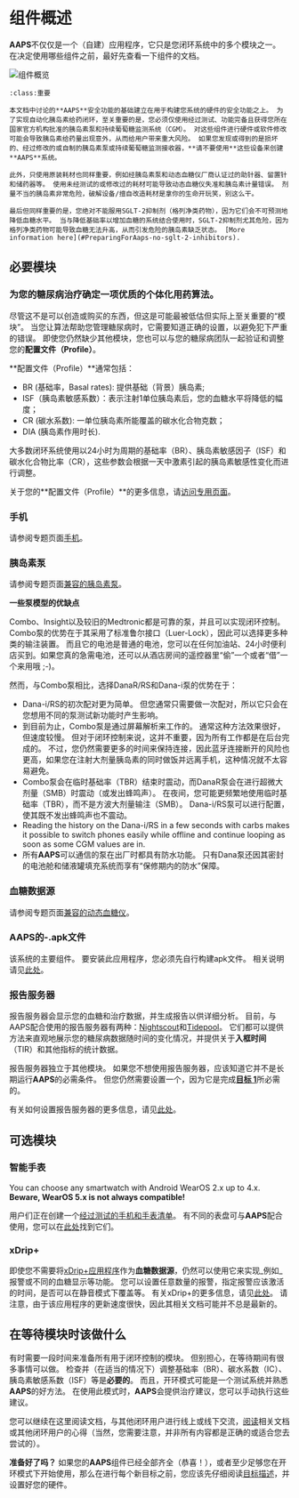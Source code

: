 # 组件概述

**AAPS**不仅仅是一个（自建）应用程序，它只是您闭环系统中的多个模块之一。 在决定使用哪些组件之前，最好先查看一下组件的文档。

![组件概览](../images/modules.png)

```{admonition} IMPORTANT SAFETY NOTICE
:class:重要

本文档中讨论的**AAPS**安全功能的基础建立在用于构建您系统的硬件的安全功能之上。 为了实现自动化胰岛素给药闭环，至关重要的是，您必须仅使用经过测试、功能完备且获得您所在国家官方机构批准的胰岛素泵和持续葡萄糖监测系统（CGM）。 对这些组件进行硬件或软件修改可能会导致胰岛素给药量出现意外，从而给用户带来重大风险。 如果您发现或得到的是损坏的、经过修改的或自制的胰岛素泵或持续葡萄糖监测接收器，**请不要使用**这些设备来创建**AAPS**系统。

此外，只使用原装耗材也同样重要，例如经胰岛素泵和动态血糖仪厂商认证过的助针器、留置针和储药器等。 使用未经测试的或修改过的耗材可能导致动态血糖仪失准和胰岛素计量错误。 剂量不当的胰岛素非常危险，破解设备/擅自改造耗材是拿你的生命开玩笑，别这么干。

最后但同样重要的是，您绝对不能服用SGLT-2抑制剂（格列净类药物），因为它们会不可预测地降低血糖水平。 当与降低基础率以增加血糖的系统结合使用时，SGLT-2抑制剂尤其危险，因为格列净类药物可能导致血糖无法升高，从而引发危险的胰岛素缺乏状态。 [More information here](#PreparingForAaps-no-sglt-2-inhibitors).
```

## 必要模块

### 为您的糖尿病治疗确定一项优质的个体化用药算法。

尽管这不是可以创造或购买的东西，但这是可能最被低估但实际上至关重要的“模块”。 当您让算法帮助您管理糖尿病时，它需要知道正确的设置，以避免犯下严重的错误。 即使您仍然缺少其他模块，您也可以与您的糖尿病团队一起验证和调整您的**配置文件（Profile）**。

**配置文件（Profile）**通常包括：

- BR (基础率，Basal rates): 提供基础（背景）胰岛素;
- ISF（胰岛素敏感系数）：表示注射1单位胰岛素后，您的血糖水平将降低的幅度；
- CR (碳水系数): 一单位胰岛素所能覆盖的碳水化合物克数；
- DIA (胰岛素作用时长).

大多数闭环系统使用以24小时为周期的基础率（BR）、胰岛素敏感因子（ISF）和碳水化合物比率（CR），这些参数会根据一天中激素引起的胰岛素敏感性变化而进行调整。

关于您的**配置文件（Profile）**的更多信息，请[访问专用页面](../SettingUpAaps/YourAapsProfile.md)。

### 手机

请参阅专题页面[手机](../Getting-Started/Phones.md)。

### 胰岛素泵

请参阅专题页面[兼容的胰岛素泵](../Getting-Started/CompatiblePumps.md)。

**一些泵模型的优缺点**

Combo、Insight以及较旧的Medtronic都是可靠的泵，并且可以实现闭环控制。 Combo泵的优势在于其采用了标准鲁尔接口（Luer-Lock），因此可以选择更多种类的输注装置。 而且它的电池是普通的电池，您可以在任何加油站、24小时便利店买到。如果您真的急需电池，还可以从酒店房间的遥控器里“偷”一个或者“借”一个来用哦 ;-)。

然而，与Combo泵相比，选择DanaR/RS和Dana-i泵的优势在于：

- Dana-i/RS的初次配对更为简单。 但您通常只需要做一次配对，所以它只会在您想用不同的泵测试新功能时产生影响。
- 到目前为止，Combo泵是通过屏幕解析来工作的。 通常这种方法效果很好，但速度较慢。 但对于闭环控制来说，这并不重要，因为所有工作都是在后台完成的。 不过，您仍然需要更多的时间来保持连接，因此蓝牙连接断开的风险也更高，如果您在注射大剂量胰岛素的同时做饭并远离手机，这种情况就不太容易避免。
- Combo泵会在临时基础率（TBR）结束时震动，而DanaR泵会在进行超微大剂量（SMB）时震动（或发出蜂鸣声）。 在夜间，您可能更频繁地使用临时基础率（TBR），而不是方波大剂量输注（SMB）。  Dana-i/RS泵可以进行配置，使其既不发出蜂鸣声也不震动。
- Reading the history on the Dana-i/RS in a few seconds with carbs makes it possible to switch phones easily while offline and continue looping as soon as some CGM values are in.
- 所有**AAPS**可以通信的泵在出厂时都具有防水功能。 只有Dana泵还因其密封的电池舱和储液罐填充系统而享有“保修期内的防水”保障。

### 血糖数据源

请参阅专题页面[兼容的动态血糖仪](../Getting-Started/CompatiblesCgms.md)。

### **AAPS**的-.apk文件

该系统的主要组件。 要安装此应用程序，您必须先自行构建apk文件。 相关说明请见[此处](../SettingUpAaps/BuildingAaps.md)。

### 报告服务器

报告服务器会显示您的血糖和治疗数据，并生成报告以供详细分析。 目前，与AAPS配合使用的报告服务器有两种：[Nightscout](#SettingUpTheReportingServer-nightscout)和[Tidepool](#SettingUpTheReportingServer-tidepool)。 它们都可以提供方法来直观地展示您的糖尿病数据随时间的变化情况，并提供关于**入框时间**（TIR）和其他指标的统计数据。

报告服务器独立于其他模块。 如果您不想使用报告服务器，应该知道它并不是长期运行**AAPS**的必需条件。 但您仍然需要设置一个，因为它是完成[**目标 1**](#objectives-objective1)所必需的。

有关如何设置报告服务器的更多信息，请见[此处](../SettingUpAaps/SettingUpTheReportingServer.md)。

## 可选模块

### 智能手表

You can choose any smartwatch with Android WearOS 2.x up to 4.x. **Beware, WearOS 5.x is not always compatible!**

用户们正在创建一个[经过测试的手机和手表清单](#Phones-list-of-tested-phones)。 有不同的表盘可与**AAPS**配合使用，您可以在[此处](../WearOS/WearOsSmartwatch.md)找到它们。

### xDrip+

即使您不需要将[xDrip+应用程序](https://xdrip.readthedocs.io/en/latest/)作为**血糖数据源**，仍然可以使用它来实现_例如_报警或不同的血糖显示等功能。 您可以设置任意数量的报警，指定报警应该激活的时间，是否可以在静音模式下覆盖等。 有关xDrip+的更多信息，请见[此处](../CompatibleCgms/xDrip.md)。 请注意，由于该应用程序的更新速度很快，因此其相关文档可能并不总是最新的。

## 在等待模块时该做什么

有时需要一段时间来准备所有用于闭环控制的模块。 但别担心，在等待期间有很多事情可以做。 检查并（在适当的情况下）调整基础率（BR）、碳水系数（IC）、胰岛素敏感系数（ISF）等是**必要的**。 而且，开环模式可能是一个测试系统并熟悉**AAPS**的好方法。 在使用此模式时，**AAPS**会提供治疗建议，您可以手动执行这些建议。

您可以继续在这里阅读文档，与其他闭环用户进行线上或线下交流，[阅读](../UsefulLinks/BackgroundReading.md)相关文档或其他闭环用户的心得（当然，您需要注意，并非所有内容都是正确的或适合您去尝试的）。

**准备好了吗？** 如果您的**AAPS**组件已经全部齐全（恭喜！），或者至少足够您在开环模式下开始使用，那么在进行每个新目标之前，您应该先仔细阅读[目标描述](../SettingUpAaps/CompletingTheObjectives.md)，并设置好您的硬件。
